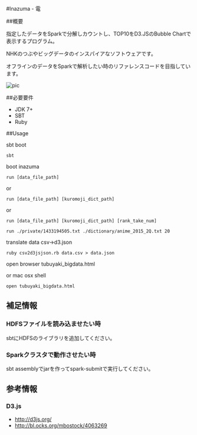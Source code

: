 #Inazuma - 電

##概要

指定したデータをSparkで分解しカウントし、TOP10をD3.JSのBubble Chartで表示するプログラム。

NHKのつぶやビッグデータのインスパイアなソフトウェアです。

オフラインのデータをSparkで解析したい時のリファレンスコードを目指しています。


![pic](http://i.imgur.com/m2EPkHt.png)

##必要要件

* JDK 7+
* SBT
* Ruby

##Usage

sbt boot

``sbt``

boot inazuma

``run [data_file_path]``

or

``run [data_file_path] [kuromoji_dict_path]``

or 

``run [data_file_path] [kuromoji_dict_path] [rank_take_num]``

``run ./private/1433194505.txt ./dictionary/anime_2015_2Q.txt 20``

translate data csv->d3.json

``ruby csv2d3jsjson.rb data.csv > data.json``

open browser tubuyaki_bigdata.html

or mac osx shell

``open tubuyaki_bigdata.html``


## 補足情報

### HDFSファイルを読み込ませたい時

sbtにHDFSのライブラリを追加してください。

### Sparkクラスタで動作させたい時

sbt assemblyでjarを作ってspark-submitで実行してください。

## 参考情報

### D3.js
* http://d3js.org/
* http://bl.ocks.org/mbostock/4063269